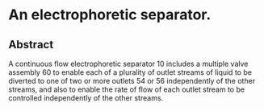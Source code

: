 # An electrophoretic separator.

## Abstract
A continuous flow electrophoretic separator 10 includes a multiple valve assembly 60 to enable each of a plurality of outlet streams of liquid to be diverted to one of two or more outlets 54 or 56 independently of the other streams, and also to enable the rate of flow of each outlet stream to be controlled independently of the other streams.
